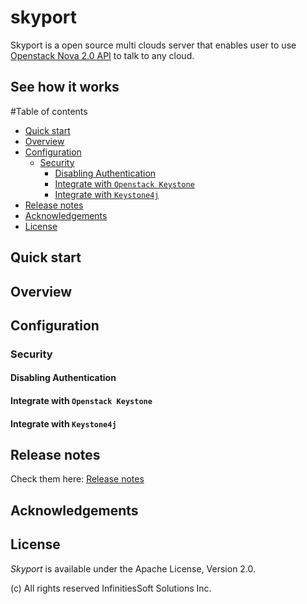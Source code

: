 # skyport

Skyport is a open source multi clouds server that enables user to use [Openstack Nova 2.0 API](http://developer.openstack.org/api-ref-compute-v2.html) to talk to any cloud.

## See how it works


#Table of contents

- [Quick start](#quick-start)
- [Overview](#overview)
- [Configuration](#configuration)
    - [Security](#security)
        - [Disabling Authentication](#disabling-authentication)
        - [Integrate with `Openstack Keystone`](#integration-with-openstack-keystone)
        - [Integrate with `Keystone4j`](#_integration-with-keystone4j)
- [Release notes](#release-notes)
- [Acknowledgements](#acknowledgements)
- [License](#license)


## Quick start



## Overview


## Configuration

### Security

#### Disabling Authentication

#### Integrate with `Openstack Keystone`

#### Integrate with `Keystone4j`

## Release notes

Check them here: [Release notes](https://github.com/infinitiessoft/skyport/blob/master/RELEASENOTES.md)

## Acknowledgements

## License

*Skyport* is available under the Apache License, Version 2.0.

(c) All rights reserved InfinitiesSoft Solutions Inc.
